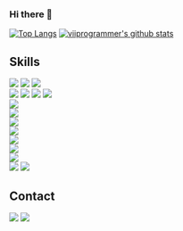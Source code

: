 ### Hi there 👋



[![Top Langs](https://github-readme-stats.vercel.app/api/top-langs/?username=anuraghazra&langs_count=4)](https://github.com/anuraghazra/github-readme-stats)  [![viiprogrammer's github stats](https://github-readme-stats.vercel.app/api?username=viiprogrammer&show_icons=true&theme=dark)](https://github.com/viiprogrammer/github-readme-stats)

## Skills 
  **![](https://img.shields.io/badge/JavaScript-6%20Years-informational?style=flat&logo=javascript&logoColor=F7DF1E&color=F7DF1E)**
  **![](https://img.shields.io/badge/Node.JS-5%20Years-informational?style=flat&logo=node.js&logoColor=339933&color=339933)**
  **![](https://img.shields.io/badge/NPM-4%20Years-informational?style=flat&logo=npm&logoColor=white&color=C21325)**  
  **![](https://img.shields.io/badge/MongoDB-2%20Year-informational?style=flat&logo=mongodb&logoColor=47A248&color=47A248)**
  **![](https://img.shields.io/badge/Vue.JS-2%20Month-informational?style=flat&logo=mongodb&logoColor=47A248&color=47A248)**
  **![](https://img.shields.io/badge/Mongoose.JS-1.5%20Year-informational?style=flat&logo=javascript&logoColor=F7DF1E&color=C21325)** 
  **![](https://img.shields.io/badge/Electron-1.5%20Year-informational?style=flat&logo=electron&logoColor=61DAFB&color=47848F)**  
  **![](https://img.shields.io/badge/PHP-4%20Year-informational?style=flat&logo=php&logoColor=767ab5&color=767ab5)**  
  **![](https://img.shields.io/badge/MYSQL-4%20Year-informational?style=flat&logo=MySQL&logoColor=61DAFB&color=47848F)**  
  **![](https://img.shields.io/badge/GIT-4%20Year-informational?style=flat&logo=git&logoColor=ff9537&color=ff9537)**  
  **![](https://img.shields.io/badge/Linux-5%20Year-informational?style=flat&logo=linux&logoColor=131313&color=131313)**  
  **![](https://img.shields.io/badge/Puppeteer-3%20Year-informational?style=flat&logo=puppeteer&logoColor=FFF&color=47848F)**  
  **![](https://img.shields.io/badge/NGINX-5%20Year-informational?style=flat&logo=nginx&logoColor=339933&color=339933)**  
  **![](https://img.shields.io/badge/Apache-4%20Year-informational?style=flat&logo=apache&logoColor=d02700&color=d02700)**  
  **![](https://img.shields.io/badge/Redis-1.5%20Year-informational?style=flat&logo=redis&logoColor=C21325&color=C21325)**
  **![](https://img.shields.io/badge/Memcache-4%20Year-informational?style=flat&logo=memcache&logoColor=2b887d&color=2b887d)**
  
## Contact
  
<a href="https://t.me/AniCoder">![](https://img.shields.io/badge/Telegram-AniCoder-informational?style=flat&logo=telegram&logoColor=26A5E4&color=26A5E4)</a>
<a href="mailto:m_telega@mail.ru">![](https://img.shields.io/badge/Email-AniCoder-informational?style=flat&logo=gmail&logoColor=26A5E4&color=26A5E4)</a>

